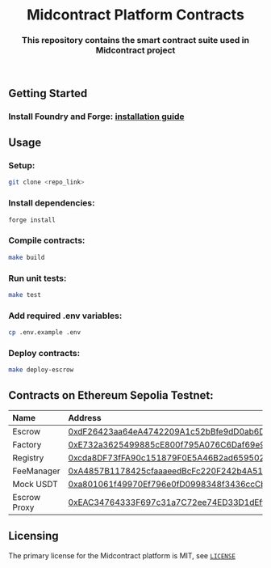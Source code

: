 # <h1 align="center"> Midcontract Platform Contracts </h1>

<h3 align="center"> This repository contains the smart contract suite used in Midcontract project </h3>
<br>

## Getting Started

### Install Foundry and Forge: [installation guide](https://book.getfoundry.sh/getting-started/installation)

## Usage

### Setup:
```bash
git clone <repo_link>
```
### Install dependencies:
```bash
forge install
```

### Compile contracts:
```bash
make build
```
### Run unit tests:
```bash
make test
```
### Add required .env variables:
```bash
cp .env.example .env
```
### Deploy contracts:
```bash
make deploy-escrow
```

## Contracts on Ethereum Sepolia Testnet:
| Name | Address |
| :--- | :--- |
| Escrow | [0xdF26423aa64eA4742209A1c52bBfe9dD0ab6D5B5](https://sepolia.etherscan.io/address/0xdF26423aa64eA4742209A1c52bBfe9dD0ab6D5B5) |
| Factory | [0xE732a3625499885cE800f795A076C6Daf69e9E3d](https://sepolia.etherscan.io/address/0xe732a3625499885ce800f795a076c6daf69e9e3d) |
| Registry | [0xcda8DF73fFA90c151879F0E5A46B2ad659502C73](https://sepolia.etherscan.io/address/0xcda8df73ffa90c151879f0e5a46b2ad659502c73) |
| FeeManager | [0xA4857B1178425cfaaaeedBcFc220F242b4A518fA](https://sepolia.etherscan.io/address/0xa4857b1178425cfaaaeedbcfc220f242b4a518fa) |
| Mock USDT | [0xa801061f49970Ef796e0fD0998348f3436ccCb1d](https://sepolia.etherscan.io/address/0xa801061f49970Ef796e0fD0998348f3436ccCb1d) |
| Escrow Proxy | [0xEAC34764333F697c31a7C72ee74ED33D1dEfff0d](https://sepolia.etherscan.io/address/0xeac34764333f697c31a7c72ee74ed33d1defff0d) |


## Licensing
The primary license for the Midcontract platform is MIT, see [`LICENSE`](LICENSE)
